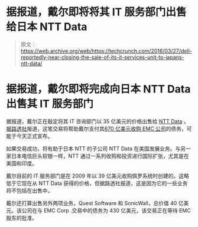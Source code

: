 # 据报道，戴尔即将将其 IT 服务部门出售给日本 NTT Data 

> 原文：<https://web.archive.org/web/https://techcrunch.com/2016/03/27/dell-reportedly-near-closing-the-sale-of-its-it-services-unit-to-japans-ntt-data/>

# 据报道，戴尔即将完成向日本 NTT Data 出售其 IT 服务部门

据报道，戴尔正在敲定将其 IT 咨询部门以 35 亿美元的价格出售给 [NTT Data](https://web.archive.org/web/20221006150855/http://www.nttdata.com/global/en/) 。[据路透社](https://web.archive.org/web/20221006150855/http://www.reuters.com/article/us-dellitservices-m-a-nttdatacorp-idUSKCN0WU03Q)报道，这笔交易将帮助戴尔支付其[670 亿美元收购 EMC 公司](https://web.archive.org/web/20221006150855/http://fortune.com/2015/10/12/dell-and-emc-merger-official/)的债务，可能于今天正式宣布。

如果交易成功，将有助于日本 NTT 的子公司 NTT Data 在美国发展业务。与另一家日本电信巨头软银一样，NTT 通过一系列收购和投资进行国际扩张，尤其是在美国和印度。

戴尔目前的 IT 服务部门是在 2009 年以 39 亿美元收购佩罗系统时创建的。这略低于它现在从 NTT Data 获得的价格，但据路透社报道，这是因为它的一些业务将不包括在出售中。

戴尔还打算出售另外两项业务，Quest Software 和 SonicWall，总价值 40 亿美元。该公司在与 EMC Corp .交易中的债务为 430 亿美元，该交易正在等待 EMC 股东的批准。